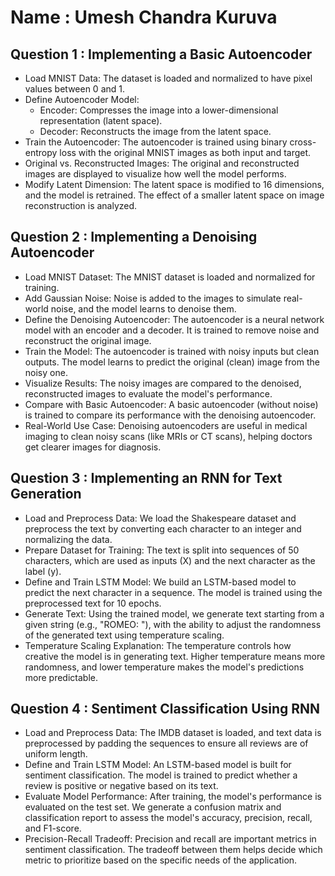# Name : Umesh Chandra Kuruva
## Question 1 : Implementing a Basic Autoencoder
- Load MNIST Data: The dataset is loaded and normalized to have pixel values between 0 and 1.
- Define Autoencoder Model:
  - Encoder: Compresses the image into a lower-dimensional representation (latent space).
  - Decoder: Reconstructs the image from the latent space.
- Train the Autoencoder: The autoencoder is trained using binary cross-entropy loss with the original MNIST images as both input and target.
- Original vs. Reconstructed Images: The original and reconstructed images are displayed to visualize how well the model performs.
- Modify Latent Dimension: The latent space is modified to 16 dimensions, and the model is retrained. The effect of a smaller latent space on image reconstruction is analyzed.

## Question 2 : Implementing a Denoising Autoencoder
- Load MNIST Dataset: The MNIST dataset is loaded and normalized for training.
- Add Gaussian Noise: Noise is added to the images to simulate real-world noise, and the model learns to denoise them.
- Define the Denoising Autoencoder: The autoencoder is a neural network model with an encoder and a decoder. It is trained to remove noise and reconstruct the original image.
- Train the Model: The autoencoder is trained with noisy inputs but clean outputs. The model learns to predict the original (clean) image from the noisy one.
- Visualize Results: The noisy images are compared to the denoised, reconstructed images to evaluate the model's performance.
- Compare with Basic Autoencoder: A basic autoencoder (without noise) is trained to compare its performance with the denoising autoencoder.
- Real-World Use Case: Denoising autoencoders are useful in medical imaging to clean noisy scans (like MRIs or CT scans), helping doctors get clearer images for diagnosis.

## Question 3 : Implementing an RNN for Text Generation
- Load and Preprocess Data: We load the Shakespeare dataset and preprocess the text by converting each character to an integer and normalizing the data.
- Prepare Dataset for Training: The text is split into sequences of 50 characters, which are used as inputs (X) and the next character as the label (y).
- Define and Train LSTM Model: We build an LSTM-based model to predict the next character in a sequence. The model is trained using the preprocessed text for 10 epochs.
- Generate Text: Using the trained model, we generate text starting from a given string (e.g., "ROMEO: "), with the ability to adjust the randomness of the generated text using temperature scaling.
- Temperature Scaling Explanation: The temperature controls how creative the model is in generating text. Higher temperature means more randomness, and lower temperature makes the model's predictions more predictable.

## Question 4 : Sentiment Classification Using RNN
- Load and Preprocess Data: The IMDB dataset is loaded, and text data is preprocessed by padding the sequences to ensure all reviews are of uniform length.
- Define and Train LSTM Model: An LSTM-based model is built for sentiment classification. The model is trained to predict whether a review is positive or negative based on its text.
- Evaluate Model Performance: After training, the model's performance is evaluated on the test set. We generate a confusion matrix and classification report to assess the model's accuracy, precision, recall, and F1-score.
- Precision-Recall Tradeoff: Precision and recall are important metrics in sentiment classification. The tradeoff between them helps decide which metric to prioritize based on the specific needs of the application.
